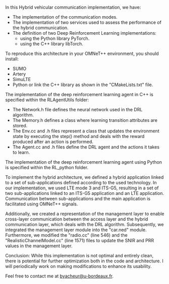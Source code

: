 In this Hybrid vehicular communication implementation, we have:

- The implementation of the communication modes.
- The implementation of two services used to assess the performance of the hybrid communication.
- The definition of two Deep Reinforcement Learning implementations:
    - using the Python library PyTorch.
    - using the C++ library libTorch.



To reproduce this architecture in your OMNeT++ environment, you should install:

- SUMO
- Artery
- SimuLTE
- Python or link the C++ library as shown in the "CMakeLists.txt" file.



The implementation of the deep reinforcement learning agent in C++ is specified within the RLAgentUtils folder:

- The Network.h file defines the neural network used in the DRL algorithm.
- The Memory.h defines a class where learning transition attributes are stored.
- The Env.cc and .h files represent a class that updates the environment state by executing the step() method and deals with the reward produced after an action is performed.
- The Agent.cc and .h files define the DRL agent and the actions it takes to learn.

The implementation of the deep reinforcement learning agent using Python is specified within the RL_python folder.



To implement the hybrid architecture, we defined a hybrid application linked to a set of sub-applications defined according to the used technology. In our implementation, we used LTE mode 3 and ITS-G5, resulting in a set of two sub-applications linked to an ITS-G5 application and an LTE application. Communication between sub-applications and the main application is facilitated using OMNeT++ signals.

Additionally, we created a representation of the management layer to enable cross-layer communication between the access layer and the hybrid communication layer, which deals with the DRL algorithm. Subsequently, we integrated the management layer module into the "car.ned" module. Furthermore, we modified the "radio.cc" (line 546) and the "RealisticChannelModel.cc" (line 1571) files to update the SNIR and PRR values in the management layer.



Conclusion:
While this implementation is not optimal and entirely clean, there is potential for further optimization both in the code and architecture. I will periodically work on making modifications to enhance its usability.

Feel free to contact me at byacheur@u-bordeaux.fr.
